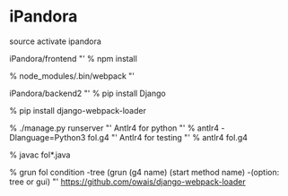 # iPandora

source activate ipandora

iPandora/frontend
"'
% npm install

% node_modules/.bin/webpack 
"'

iPandora/backend2
"'
% pip install Django

% pip install django-webpack-loader

% ./manage.py runserver
"'
Antlr4 for python
"'
% antlr4 -Dlanguage=Python3 fol.g4 
"'
Antlr4 for testing
"'
% antlr4 fol.g4 

% javac fol*.java

% grun fol condition -tree  (grun (g4 name) (start method name) -(option: tree or gui)
"'
https://github.com/owais/django-webpack-loader
